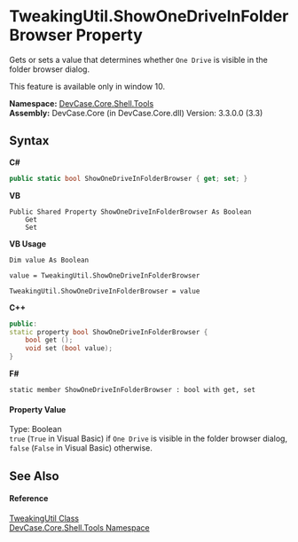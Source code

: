 # TweakingUtil.ShowOneDriveInFolderBrowser Property 
 

Gets or sets a value that determines whether `One Drive` is visible in the folder browser dialog. 

 This feature is available only in window 10.

**Namespace:**&nbsp;<a href="N_DevCase_Core_Shell_Tools">DevCase.Core.Shell.Tools</a><br />**Assembly:**&nbsp;DevCase.Core (in DevCase.Core.dll) Version: 3.3.0.0 (3.3)

## Syntax

**C#**<br />
``` C#
public static bool ShowOneDriveInFolderBrowser { get; set; }
```

**VB**<br />
``` VB
Public Shared Property ShowOneDriveInFolderBrowser As Boolean
	Get
	Set
```

**VB Usage**<br />
``` VB Usage
Dim value As Boolean

value = TweakingUtil.ShowOneDriveInFolderBrowser

TweakingUtil.ShowOneDriveInFolderBrowser = value
```

**C++**<br />
``` C++
public:
static property bool ShowOneDriveInFolderBrowser {
	bool get ();
	void set (bool value);
}
```

**F#**<br />
``` F#
static member ShowOneDriveInFolderBrowser : bool with get, set

```


#### Property Value
Type: Boolean<br />`true` (`True` in Visual Basic) if `One Drive` is visible in the folder browser dialog, `false` (`False` in Visual Basic) otherwise.

## See Also


#### Reference
<a href="T_DevCase_Core_Shell_Tools_TweakingUtil">TweakingUtil Class</a><br /><a href="N_DevCase_Core_Shell_Tools">DevCase.Core.Shell.Tools Namespace</a><br />